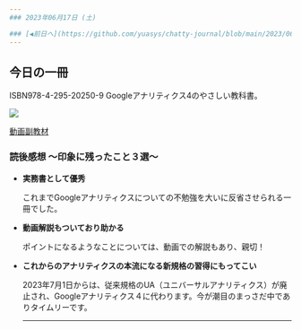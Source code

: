 ```yaml
---
### 2023年06月17日 (土)

### [◀️前日へ](https://github.com/yuasys/chatty-journal/blob/main/2023/06/2023-06-16.md)&emsp;&emsp;&emsp;&emsp;[翌日へ▶️](https://github.com/yuasys/chatty-journal/blob/main/2023/06/2023-06-18.md)
---
```


## 今日の一冊

ISBN978-4-295-20250-9 Googleアナリティクス4のやさしい教科書。

![](https://hackmd.io/_uploads/HJNkuYFw3.png)  

[動画副教材](https://lagrange-point.jp/analytics_book_2022)

### 読後感想 ～印象に残ったこと３選～


- <b>実務書として優秀</b>　

  これまでGoogleアナリティクスについての不勉強を大いに反省させられる一冊でした。

- <b>動画解説もついており助かる</b> 

  ポイントになるようなことについては、動画での解説もあり、親切！

- <b>これからのアナリティクスの本流になる新規格の習得にもってこい</b> 

  2023年7月1日からは、従来規格のUA（ユニバーサルアナリティクス）が廃止され、Googleアナリティクス４に代わります。今が潮目のまっさだ中でありタイムリーです。
  
  ---
